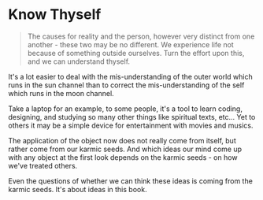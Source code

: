 # Know Thyself

> The causes for reality and the person, however very distinct from one another - these two may be no different. We experience life not because of something outside ourselves. Turn the effort upon this, and we can understand thyself.

It's a lot easier to deal with the mis-understanding of the outer world which runs in the sun channel than to correct the mis-understanding of the self which runs in the moon channel.

Take a laptop for an example, to some people, it's a tool to learn coding, designing, and studying so many other things like spiritual texts, etc... Yet to others it may be a simple device for entertainment with movies and musics.

The application of the object now does not really come from itself, but rather come from our karmic seeds. And which ideas our mind come up with any object at the first look depends on the karmic seeds - on how we've treated others.

Even the questions of whether we can think these ideas is coming from the karmic seeds. It's about ideas in this book.
